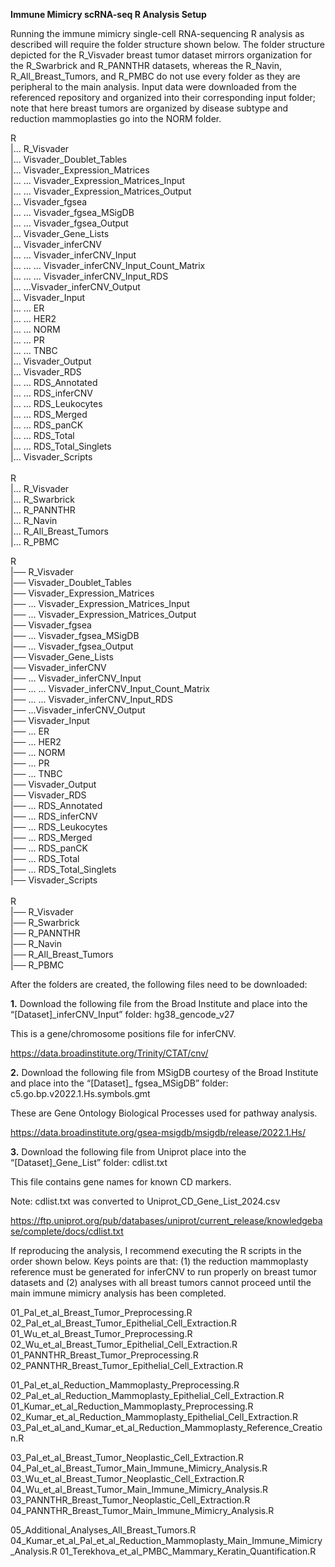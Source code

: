 **Immune Mimicry scRNA-seq R Analysis Setup**

Running the immune mimicry single-cell RNA-sequencing R analysis as described will require the folder structure shown below. The folder structure depicted for the R_Visvader breast tumor dataset mirrors organization for the R_Swarbrick and R_PANNTHR datasets, whereas the R_Navin, R_All_Breast_Tumors, and R_PMBC do not use every folder as they are peripheral to the main analysis. Input data were downloaded from the referenced repository and organized into their corresponding input folder; note that here breast tumors are organized by disease subtype and reduction mammoplasties go into the NORM folder.  

R \
|... R_Visvader  \
|... Visvader_Doublet_Tables  \
|... Visvader_Expression_Matrices  \
|... ... Visvader_Expression_Matrices_Input  \
|... ... Visvader_Expression_Matrices_Output  \
|... Visvader_fgsea  \
|... ... Visvader_fgsea_MSigDB  \
|... ... Visvader_fgsea_Output  \
|... Visvader_Gene_Lists  \
|... Visvader_inferCNV  \
|... ... Visvader_inferCNV_Input  \
|... ... ... Visvader_inferCNV_Input_Count_Matrix  \
|... ... ... Visvader_inferCNV_Input_RDS  \
|... ...Visvader_inferCNV_Output  \
|... Visvader_Input  \
|... ... ER  \
|... ... HER2  \
|... ... NORM  \
|... ... PR  \
|... ... TNBC  \
|... Visvader_Output  \
|... Visvader_RDS  \
|... ... RDS_Annotated  \
|... ... RDS_inferCNV  \
|... ... RDS_Leukocytes  \
|... ... RDS_Merged  \
|... ... RDS_panCK  \
|... ... RDS_Total  \
|... ... RDS_Total_Singlets  \
|... Visvader_Scripts \
\
R \
|... R_Visvader  \
|... R_Swarbrick  \
|... R_PANNTHR  \
|... R_Navin  \
|... R_All_Breast_Tumors  \
|... R_PBMC


R \
|── R_Visvader  \
|── Visvader_Doublet_Tables  \
|── Visvader_Expression_Matrices  \
|── ... Visvader_Expression_Matrices_Input  \
|── ... Visvader_Expression_Matrices_Output  \
|── Visvader_fgsea  \
|── ... Visvader_fgsea_MSigDB  \
|── ... Visvader_fgsea_Output  \
|── Visvader_Gene_Lists  \
|── Visvader_inferCNV  \
|── ... Visvader_inferCNV_Input  \
|── ... ... Visvader_inferCNV_Input_Count_Matrix  \
|── ... ... Visvader_inferCNV_Input_RDS  \
|── ...Visvader_inferCNV_Output  \
|── Visvader_Input  \
|── ... ER  \
|── ... HER2  \
|── ... NORM  \
|── ... PR  \
|── ... TNBC  \
|── Visvader_Output  \
|── Visvader_RDS  \
|── ... RDS_Annotated  \
|── ... RDS_inferCNV  \
|── ... RDS_Leukocytes  \
|── ... RDS_Merged  \
|── ... RDS_panCK  \
|── ... RDS_Total  \
|── ... RDS_Total_Singlets  \
|── Visvader_Scripts \
\
R \
|── R_Visvader  \
|── R_Swarbrick  \
|── R_PANNTHR  \
|── R_Navin  \
|── R_All_Breast_Tumors  \
|── R_PBMC

After the folders are created, the following files need to be downloaded:

**1.**	Download the following file from the Broad Institute and place into the “[Dataset]_inferCNV_Input” folder: hg38_gencode_v27

This is a gene/chromosome positions file for inferCNV.

https://data.broadinstitute.org/Trinity/CTAT/cnv/

**2.**	Download the following file from MSigDB courtesy of the Broad Institute and place into the “[Dataset]_ fgsea_MSigDB” folder: c5.go.bp.v2022.1.Hs.symbols.gmt

These are Gene Ontology Biological Processes used for pathway analysis.

https://data.broadinstitute.org/gsea-msigdb/msigdb/release/2022.1.Hs/

**3.**	Download the following file from Uniprot place into the “[Dataset]_Gene_List” folder: cdlist.txt

This file contains gene names for known CD markers.

Note: cdlist.txt was converted to Uniprot_CD_Gene_List_2024.csv

https://ftp.uniprot.org/pub/databases/uniprot/current_release/knowledgebase/complete/docs/cdlist.txt

If reproducing the analysis, I recommend executing the R scripts in the order shown below. Keys points are that: (1) the reduction mammoplasty reference must be generated for inferCNV to run properly on breast tumor datasets and (2) analyses with all breast tumors cannot proceed until the main immune mimicry analysis has been completed. 

01_Pal_et_al_Breast_Tumor_Preprocessing.R
02_Pal_et_al_Breast_Tumor_Epithelial_Cell_Extraction.R
01_Wu_et_al_Breast_Tumor_Preprocessing.R
02_Wu_et_al_Breast_Tumor_Epithelial_Cell_Extraction.R
01_PANNTHR_Breast_Tumor_Preprocessing.R
02_PANNTHR_Breast_Tumor_Epithelial_Cell_Extraction.R

01_Pal_et_al_Reduction_Mammoplasty_Preprocessing.R
02_Pal_et_al_Reduction_Mammoplasty_Epithelial_Cell_Extraction.R
01_Kumar_et_al_Reduction_Mammoplasty_Preprocessing.R
02_Kumar_et_al_Reduction_Mammoplasty_Epithelial_Cell_Extraction.R
03_Pal_et_al_and_Kumar_et_al_Reduction_Mammoplasty_Reference_Creation.R

03_Pal_et_al_Breast_Tumor_Neoplastic_Cell_Extraction.R
04_Pal_et_al_Breast_Tumor_Main_Immune_Mimicry_Analysis.R
03_Wu_et_al_Breast_Tumor_Neoplastic_Cell_Extraction.R
04_Wu_et_al_Breast_Tumor_Main_Immune_Mimicry_Analysis.R
03_PANNTHR_Breast_Tumor_Neoplastic_Cell_Extraction.R
04_PANNTHR_Breast_Tumor_Main_Immune_Mimicry_Analysis.R

05_Additional_Analyses_All_Breast_Tumors.R
04_Kumar_et_al_Pal_et_al_Reduction_Mammoplasty_Main_Immune_Mimicry_Analysis.R
01_Terekhova_et_al_PMBC_Mammary_Keratin_Quantification.R
